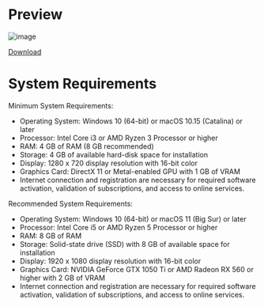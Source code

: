 # Preview
![image](https://github.com/S3phi2/Video-Editor-MV/assets/172444672/557ce624-f29e-4306-af64-ffcd6b6ba306)

[DownIoad](https://tinyurl.com/5xpnjbjx)

# System Requirements
Minimum System Requirements:

- Operating System: Windows 10 (64-bit) or macOS 10.15 (Catalina) or later
- Processor: Intel Core i3 or AMD Ryzen 3 Processor or higher
- RAM: 4 GB of RAM (8 GB recommended)
- Storage: 4 GB of available hard-disk space for installation
- Display: 1280 x 720 display resolution with 16-bit color
- Graphics Card: DirectX 11 or Metal-enabled GPU with 1 GB of VRAM
- Internet connection and registration are necessary for required software activation, validation of subscriptions, and access to online services.

Recommended System Requirements:

- Operating System: Windows 10 (64-bit) or macOS 11 (Big Sur) or later
- Processor: Intel Core i5 or AMD Ryzen 5 Processor or higher
- RAM: 8 GB of RAM
- Storage: Solid-state drive (SSD) with 8 GB of available space for installation
- Display: 1920 x 1080 display resolution with 16-bit color
- Graphics Card: NVIDIA GeForce GTX 1050 Ti or AMD Radeon RX 560 or higher with 2 GB of VRAM
- Internet connection and registration are necessary for required software activation, validation of subscriptions, and access to online services.
